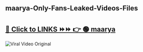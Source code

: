 
 ## maarya-Only-Fans-Leaked-Videos-Files

# <h2><a href="https://mediaupload.pro?maarya">🔗 Click to LINKS ⏩⏩ 👉 🟢 maarya </a></h2>

<a href="https://mediaupload.pro?maarya" rel="nofollow" data-target="animated-image.originalLink"><img src="https://i.ibb.co.com/xMMVF88/686577567.gif" alt="Viral Video Original" style="max-width: 100%; display: inline-block;" data-target="animated-image.originalImage"></a>